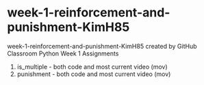 # week-1-reinforcement-and-punishment-KimH85
week-1-reinforcement-and-punishment-KimH85 created by GitHub Classroom
Python Week 1 Assignments
1) is_multiple - both code and most current video (mov)
2) punishment - both code and most current video (mov)
